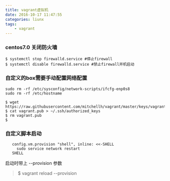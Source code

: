 ```yaml
---
title: vagrant虚拟机
date: 2016-10-17 11:47:55
categories: liunx
tags:
    - vagrant
---
```


### centos7.0 关闭防火墙

```
$ systemctl stop firewalld.service #停止firewall  
$ systemctl disable firewalld.service #禁止firewall开机启动
```
### 自定义的box需要手动配置网络配置 

```
sudo rm -rf /etc/sysconfig/network-scripts/ifcfg-enp0s8
sudo rm -rf /etc/hostname

$ wget https://raw.githubusercontent.com/mitchellh/vagrant/master/keys/vagrant.pub
$ cat vagrant.pub > ~/.ssh/authorized_keys
$ rm vagrant.pub
$
```


### 自定义脚本启动

```
   config.vm.provision "shell", inline: <<-SHELL
     sudo service network restart
   SHELL

```
启动时带上 --provision 参数
> $ vagrant reload --provision